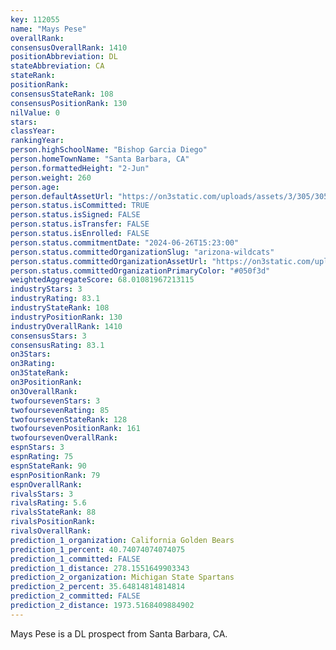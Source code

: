 ```yaml
---
key: 112055
name: "Mays Pese"
overallRank: 
consensusOverallRank: 1410
positionAbbreviation: DL
stateAbbreviation: CA
stateRank: 
positionRank: 
consensusStateRank: 108
consensusPositionRank: 130
nilValue: 0
stars: 
classYear: 
rankingYear: 
person.highSchoolName: "Bishop Garcia Diego"
person.homeTownName: "Santa Barbara, CA"
person.formattedHeight: "2-Jun"
person.weight: 260
person.age: 
person.defaultAssetUrl: "https://on3static.com/uploads/assets/3/305/305003.png"
person.status.isCommitted: TRUE
person.status.isSigned: FALSE
person.status.isTransfer: FALSE
person.status.isEnrolled: FALSE
person.status.commitmentDate: "2024-06-26T15:23:00"
person.status.committedOrganizationSlug: "arizona-wildcats"
person.status.committedOrganizationAssetUrl: "https://on3static.com/uploads/assets/752/149/149752.svg"
person.status.committedOrganizationPrimaryColor: "#050f3d"
weightedAggregateScore: 68.01081967213115
industryStars: 3
industryRating: 83.1
industryStateRank: 108
industryPositionRank: 130
industryOverallRank: 1410
consensusStars: 3
consensusRating: 83.1
on3Stars: 
on3Rating: 
on3StateRank: 
on3PositionRank: 
on3OverallRank: 
twofoursevenStars: 3
twofoursevenRating: 85
twofoursevenStateRank: 128
twofoursevenPositionRank: 161
twofoursevenOverallRank: 
espnStars: 3
espnRating: 75
espnStateRank: 90
espnPositionRank: 79
espnOverallRank: 
rivalsStars: 3
rivalsRating: 5.6
rivalsStateRank: 88
rivalsPositionRank: 
rivalsOverallRank: 
prediction_1_organization: California Golden Bears
prediction_1_percent: 40.74074074074075
prediction_1_committed: FALSE
prediction_1_distance: 278.1551649903343
prediction_2_organization: Michigan State Spartans
prediction_2_percent: 35.64814814814814
prediction_2_committed: FALSE
prediction_2_distance: 1973.5168409884902
---
```

Mays Pese is a DL prospect from Santa Barbara, CA.